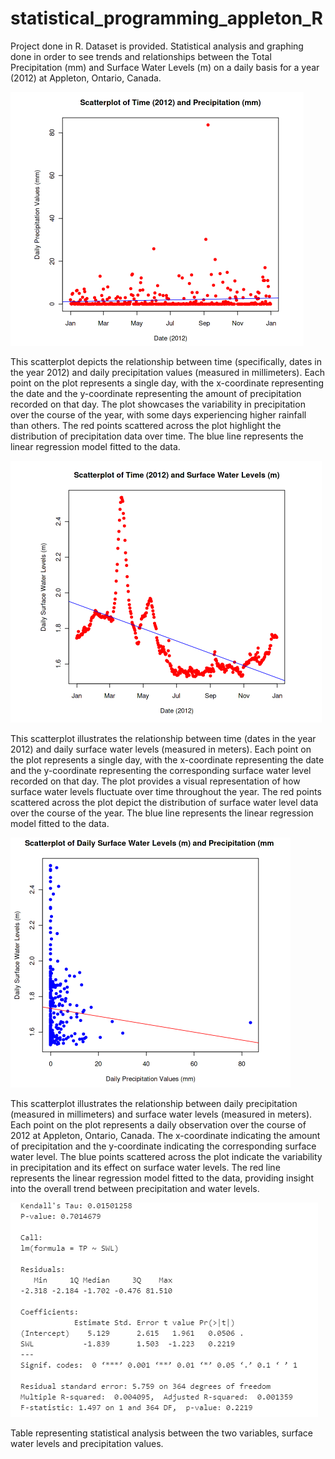 # statistical_programming_appleton_R
Project done in R. Dataset is provided. Statistical analysis and graphing done in order to see trends and relationships between the Total Precipitation (mm) and Surface Water Levels (m) on a daily basis for a year (2012) at Appleton, Ontario, Canada.

![alt text](https://github.com/sarapkm/statistical_programming_appleton_R/blob/main/graphs/Scatterplot_Date_Vs_Precipitation.PNG?raw=true)

This scatterplot depicts the relationship between time (specifically, dates in the year 2012) and daily precipitation values (measured in millimeters). Each point on the plot represents a single day, with the x-coordinate representing the date and the y-coordinate representing the amount of precipitation recorded on that day. The plot showcases the variability in precipitation over the course of the year, with some days experiencing higher rainfall than others. The red points scattered across the plot highlight the distribution of precipitation data over time. The blue line represents the linear regression model fitted to the data.

![alt text](https://github.com/sarapkm/statistical_programming_appleton_R/blob/main/graphs/Scatterplot_Date_Vs_Surface_Water_Levels.PNG?raw=true)

This scatterplot illustrates the relationship between time (dates in the year 2012) and daily surface water levels (measured in meters). Each point on the plot represents a single day, with the x-coordinate representing the date and the y-coordinate representing the corresponding surface water level recorded on that day. The plot provides a visual representation of how surface water levels fluctuate over time throughout the year. The red points scattered across the plot depict the distribution of surface water level data over the course of the year. The blue line represents the linear regression model fitted to the data.

![alt text](https://github.com/sarapkm/statistical_programming_appleton_R/blob/main/graphs/Scatterplot_Surface_Water_Levels_Vs_Precipitation.PNG?raw=true)

This scatterplot illustrates the relationship between daily precipitation (measured in millimeters) and surface water levels (measured in meters). Each point on the plot represents a daily observation over the course of 2012 at Appleton, Ontario, Canada. The x-coordinate indicating the amount of precipitation and the y-coordinate indicating the corresponding surface water level. The blue points scattered across the plot indicate the variability in precipitation and its effect on surface water levels. The red line represents the linear regression model fitted to the data, providing insight into the overall trend between precipitation and water levels.

![alt text](https://github.com/sarapkm/statistical_programming_appleton_R/blob/main/graphs/Statistics_Table.PNG?raw=true)

Table representing statistical analysis between the two variables, surface water levels and precipitation values. 